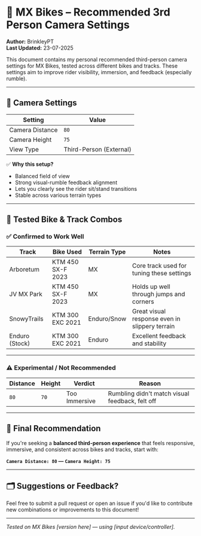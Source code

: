 # 🎥 MX Bikes – Recommended 3rd Person Camera Settings

**Author:** BrinkleyPT  
**Last Updated:** 23-07-2025

This document contains my personal recommended third-person camera settings for MX Bikes, tested across different bikes and tracks. These settings aim to improve rider visibility, immersion, and feedback (especially rumble).

---

## 🔧 Camera Settings

| Setting          | Value |
|------------------|-------|
| Camera Distance  | `80`  |
| Camera Height    | `75`  |
| View Type        | Third-Person (External) |

✅ **Why this setup?**  
- Balanced field of view  
- Strong visual-rumble feedback alignment  
- Lets you clearly see the rider sit/stand transitions  
- Stable across various terrain types

---

## 🧪 Tested Bike & Track Combos

### ✅ Confirmed to Work Well

| Track            | Bike Used            | Terrain Type | Notes |
|------------------|----------------------|--------------|-------|
| Arboretum        | KTM 450 SX-F 2023 | MX           | Core track used for tuning these settings |
| JV MX Park       | KTM 450 SX-F 2023    | MX           | Holds up well through jumps and corners |
| SnowyTrails      | KTM 300 EXC 2021     | Enduro/Snow  | Great visual response even in slippery terrain |
| Enduro (Stock)   | KTM 300 EXC 2021     | Enduro       | Excellent feedback and stability |

---

### ⚠️ Experimental / Not Recommended

| Distance | Height | Verdict        | Reason |
|----------|--------|----------------|--------|
| `80`     | `70`   | Too Immersive  | Rumbling didn't match visual feedback, felt off |

---

## 📌 Final Recommendation

If you're seeking a **balanced third-person experience** that feels responsive, immersive, and consistent across bikes and tracks, start with:

**`Camera Distance: 80` — `Camera Height: 75`**

---

## 🗂️ Suggestions or Feedback?

Feel free to submit a pull request or open an issue if you'd like to contribute new combinations or improvements to this document!

---

*Tested on MX Bikes [version here] — using [input device/controller].*
